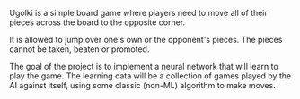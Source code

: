 Ugolki is a simple board game where players need to move all of their pieces across the board to the opposite corner. 

It is allowed to jump over one's own or the opponent's pieces. The pieces cannot be taken, beaten or promoted.

The goal of the project is to implement a neural network that will learn to play the game. The learning data will be a collection of games played by the AI against itself, using some classic (non-ML) algorithm to make moves. 
